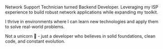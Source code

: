 Network Support Technician turned Backend Developer. Leveraging my ISP experience to build robust network applications while expanding my toolkit.

I thrive in environments where I can learn new technologies and apply them to solve real-world problems.

Not a unicorn 🦄 - just a developer who believes in solid foundations, clean code, and constant evolution.

<!---
arduriki/arduriki is a ✨ special ✨ repository because its `README.md` (this file) appears on your GitHub profile.
You can click the Preview link to take a look at your changes.
--->
